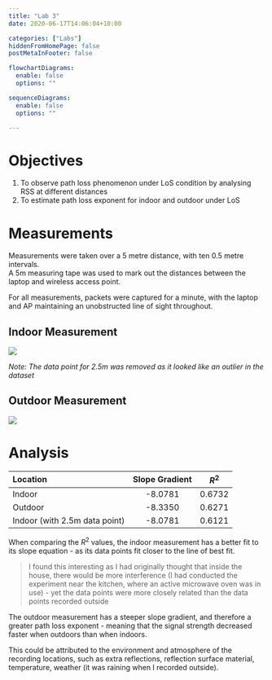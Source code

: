 ```yaml
---
title: "Lab 3"
date: 2020-06-17T14:06:04+10:00

categories: ["Labs"]
hiddenFromHomePage: false
postMetaInFooter: false

flowchartDiagrams:
  enable: false
  options: ""

sequenceDiagrams: 
  enable: false
  options: ""

---
```


# Objectives

1. To observe path loss phenomenon under LoS condition by analysing RSS at different distances
2. To estimate path loss exponent for indoor and outdoor under LoS

# Measurements

Measurements were taken over a 5 metre distance, with ten 0.5 metre intervals.  
A 5m measuring tape was used to mark out the distances between the laptop and wireless access point.  

For all measurements, packets were captured for a minute, with the laptop and AP maintaining an unobstructed line of sight throughout.

## Indoor Measurement

![](indoor.png)

_Note: The data point for 2.5m was removed as it looked like an outlier in the dataset_

## Outdoor Measurement

![](outdoor.png)

# Analysis

|Location|Slope Gradient|$R^2$|
|:-------|:------------:|:---:|
|Indoor|-8.0781|0.6732|
|Outdoor|-8.3350|0.6271|
|Indoor (with 2.5m data point)|-8.0781|0.6121|

When comparing the $R^2$ values, the indoor measurement has a better fit to its slope equation - as its data points fit closer to the line of best fit.  

> I found this interesting as I had originally thought that inside the house, there would be more interference (I had conducted the experiment near the kitchen, where an active microwave oven was in use) - yet the data points were more closely related than the data points recorded outside 

The outdoor measurement has a steeper slope gradient, and therefore a greater path loss exponent - meaning that the signal strength decreased faster when outdoors than when indoors.  

This could be attributed to the environment and atmosphere of the recording locations, such as extra reflections, reflection surface material, temperature, weather (it was raining when I recorded outside).
